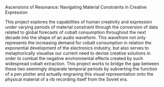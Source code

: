Ascensions of Resonance: Navigating Material Constraints in Creative Expression

This project explores the capabilities of human creativity and expression under varying periods of material constraint through
the conversion of data related to global forecasts of cobalt consumption throughout the next decade into the shape
of an audio waveform. This wavefrom not only represents the increasing demand for cobalt consumption
in relation the exponential development of the electronics industry, but also serves to metaphorically visualise 
our current need to devise creative solutions in order to combat the negative environmental effects created by
such widespread cobalt extraction. This project works to bridge the gap between these two seemingly disparate
temporal periods by subverting the function of a pen plotter and actually engraving this visual representation onto
the physical material of a rib recording itself from the Soviet era.
